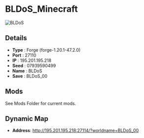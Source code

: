 # BLDoS_Minecraft

![BLDoS](https://i.postimg.cc/Kz4FTLvK/Sprite-0004.png)

## Details
- **Type** : Forge (forge-1.20.1-47.2.0)
- **Port** : 27110
- **IP** : 195.201.195.218
- **Seed** : 07939590499
- **Name** : BLDoS
- **Save** : BLDoS_00

## Mods
See Mods Folder for current mods.

## Dynamic Map
- **Address**: http://195.201.195.218:27114/?worldname=BLDoS_00
